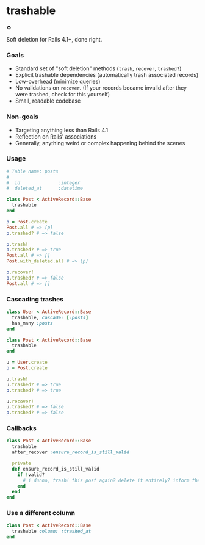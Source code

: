 trashable
=========

:recycle:

Soft deletion for Rails 4.1+, done right.

### Goals

- Standard set of "soft deletion" methods (`trash`, `recover`, `trashed?`)
- Explicit trashable dependencies (automatically trash associated records)
- Low-overhead (minimize queries)
- No validations on `recover`. (If your records became invalid after they were trashed, check for this yourself)
- Small, readable codebase

### Non-goals

- Targeting anything less than Rails 4.1
- Reflection on Rails' associations
- Generally, anything weird or complex happening behind the scenes

### Usage

```ruby
# Table name: posts
#
#  id              :integer
#  deleted_at      :datetime

class Post < ActiveRecord::Base
  trashable
end

p = Post.create
Post.all # => [p]
p.trashed? # => false

p.trash!
p.trashed? # => true
Post.all # => []
Post.with_deleted.all # => [p]

p.recover!
p.trashed? # => false
Post.all # => []
```

### Cascading trashes

```ruby
class User < ActiveRecord::Base
  trashable, cascade: [:posts]
  has_many :posts
end

class Post < ActiveRecord::Base
  trashable
end

u = User.create
p = Post.create

u.trash!
u.trashed? # => true
p.trashed? # => true

u.recover!
u.trashed? # => false
p.trashed? # => false
```

### Callbacks

```ruby
class Post < ActiveRecord::Base
  trashable
  after_recover :ensure_record_is_still_valid

  private
  def ensure_record_is_still_valid
    if !valid?
      # i dunno, trash! this post again? delete it entirely? inform the user? shit is hard.
    end
  end
end
```

### Use a different column

```ruby
class Post < ActiveRecord::Base
  trashable column: :trashed_at
end
```
